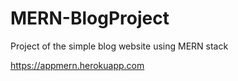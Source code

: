# MERN-BlogProject
Project of the simple blog website using MERN stack

https://appmern.herokuapp.com
